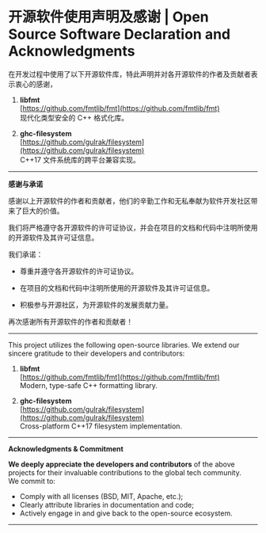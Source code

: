 # 开源软件使用声明及感谢 | Open Source Software Declaration and Acknowledgments

在开发过程中使用了以下开源软件库，特此声明并对各开源软件的作者及贡献者表示衷心的感谢，

1. **libfmt**  
   [https://github.com/fmtlib/fmt](https://github.com/fmtlib/fmt)  
   现代化类型安全的 C++ 格式化库。

2. **ghc-filesystem**  
   [https://github.com/gulrak/filesystem](https://github.com/gulrak/filesystem)  
   C++17 文件系统库的跨平台兼容实现。

---

**感谢与承诺**

感谢以上开源软件的作者和贡献者，他们的辛勤工作和无私奉献为软件开发社区带来了巨大的价值。

我们将严格遵守各开源软件的许可证协议，并会在项目的文档和代码中注明所使用的开源软件及其许可证信息。

我们承诺：

- 尊重并遵守各开源软件的许可证协议。

- 在项目的文档和代码中注明所使用的开源软件及其许可证信息。

- 积极参与开源社区，为开源软件的发展贡献力量。

再次感谢所有开源软件的作者和贡献者！

---

This project utilizes the following open-source libraries. We extend our sincere gratitude to their developers and contributors:

1. **libfmt**  
   [https://github.com/fmtlib/fmt](https://github.com/fmtlib/fmt)  
   Modern, type-safe C++ formatting library.

2. **ghc-filesystem**  
   [https://github.com/gulrak/filesystem](https://github.com/gulrak/filesystem)  
   Cross-platform C++17 filesystem implementation.

---

**Acknowledgments & Commitment**

**We deeply appreciate the developers and contributors** of the above projects for their invaluable contributions to the global tech community.  
We commit to:  

- Comply with all licenses (BSD, MIT, Apache, etc.);  
- Clearly attribute libraries in documentation and code;  
- Actively engage in and give back to the open-source ecosystem.

---
